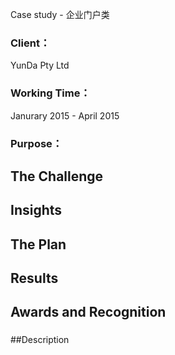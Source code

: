 Case study - 企业门户类

### Client：
YunDa Pty Ltd
### Working Time：
Janurary 2015 - April 2015
### Purpose：

## The Challenge
###

## Insights
###

## The Plan
###

## Results
###

## Awards and Recognition
###

##Description